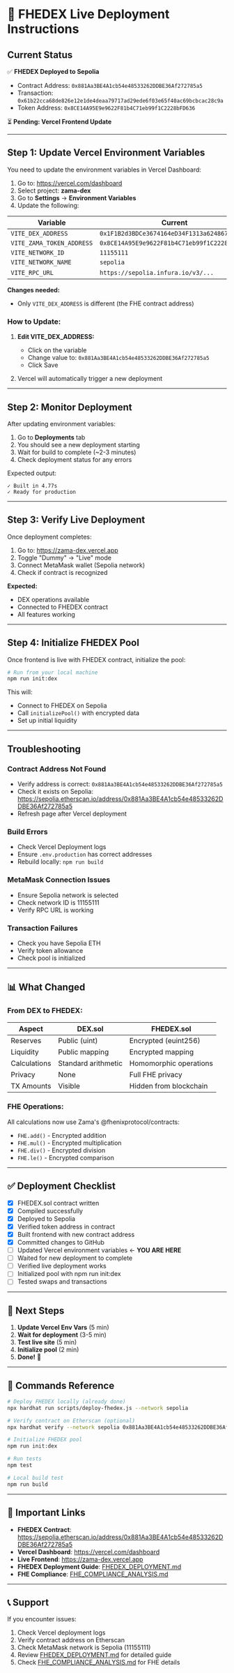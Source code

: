 # 🚀 FHEDEX Live Deployment Instructions

## Current Status

✅ **FHEDEX Deployed to Sepolia**
- Contract Address: `0x881Aa3BE4A1cb54e48533262DDBE36Af272785a5`
- Transaction: `0x61b22cca68de826e12e1de4deaa79717ad29ede6f03e65f40ac69bcbcac28c9a`
- Token Address: `0x8CE14A95E9e9622F81b4C71eb99f1C2228bFD636`

⏳ **Pending: Vercel Frontend Update**

---

## Step 1: Update Vercel Environment Variables

You need to update the environment variables in Vercel Dashboard:

1. Go to: https://vercel.com/dashboard
2. Select project: **zama-dex**
3. Go to **Settings** → **Environment Variables**
4. Update the following:

| Variable | Current | New (FHEDEX) |
|----------|---------|--------------|
| `VITE_DEX_ADDRESS` | `0x1F1B2d3BDCe3674164eD34F1313a62486764CD19` | `0x881Aa3BE4A1cb54e48533262DDBE36Af272785a5` |
| `VITE_ZAMA_TOKEN_ADDRESS` | `0x8CE14A95E9e9622F81b4C71eb99f1C2228bFD636` | `0x8CE14A95E9e9622F81b4C71eb99f1C2228bFD636` |
| `VITE_NETWORK_ID` | `11155111` | `11155111` |
| `VITE_NETWORK_NAME` | `sepolia` | `sepolia` |
| `VITE_RPC_URL` | `https://sepolia.infura.io/v3/...` | Keep same |

**Changes needed:**
- Only `VITE_DEX_ADDRESS` is different (the FHE contract address)

### How to Update:

1. **Edit VITE_DEX_ADDRESS:**
   - Click on the variable
   - Change value to: `0x881Aa3BE4A1cb54e48533262DDBE36Af272785a5`
   - Click Save

2. Vercel will automatically trigger a new deployment

---

## Step 2: Monitor Deployment

After updating environment variables:

1. Go to **Deployments** tab
2. You should see a new deployment starting
3. Wait for build to complete (~2-3 minutes)
4. Check deployment status for any errors

Expected output:
```
✓ Built in 4.77s
✓ Ready for production
```

---

## Step 3: Verify Live Deployment

Once deployment completes:

1. Go to: https://zama-dex.vercel.app
2. Toggle "Dummy" → "Live" mode
3. Connect MetaMask wallet (Sepolia network)
4. Check if contract is recognized

**Expected:**
- DEX operations available
- Connected to FHEDEX contract
- All features working

---

## Step 4: Initialize FHEDEX Pool

Once frontend is live with FHEDEX contract, initialize the pool:

```bash
# Run from your local machine
npm run init:dex
```

This will:
- Connect to FHEDEX on Sepolia
- Call `initializePool()` with encrypted data
- Set up initial liquidity

---

## Troubleshooting

### Contract Address Not Found
- Verify address is correct: `0x881Aa3BE4A1cb54e48533262DDBE36Af272785a5`
- Check it exists on Sepolia: https://sepolia.etherscan.io/address/0x881Aa3BE4A1cb54e48533262DDBE36Af272785a5
- Refresh page after Vercel deployment

### Build Errors
- Check Vercel Deployment logs
- Ensure `.env.production` has correct addresses
- Rebuild locally: `npm run build`

### MetaMask Connection Issues
- Ensure Sepolia network is selected
- Check network ID is 11155111
- Verify RPC URL is working

### Transaction Failures
- Check you have Sepolia ETH
- Verify token allowance
- Check pool is initialized

---

## 📊 What Changed

### From DEX to FHEDEX:

| Aspect | DEX.sol | FHEDEX.sol |
|--------|---------|-----------|
| Reserves | Public (uint) | Encrypted (euint256) |
| Liquidity | Public mapping | Encrypted mapping |
| Calculations | Standard arithmetic | Homomorphic operations |
| Privacy | None | Full FHE privacy |
| TX Amounts | Visible | Hidden from blockchain |

### FHE Operations:

All calculations now use Zama's @fhenixprotocol/contracts:
- `FHE.add()` - Encrypted addition
- `FHE.mul()` - Encrypted multiplication
- `FHE.div()` - Encrypted division
- `FHE.le()` - Encrypted comparison

---

## ✅ Deployment Checklist

- [x] FHEDEX.sol contract written
- [x] Compiled successfully
- [x] Deployed to Sepolia
- [x] Verified token address in contract
- [x] Built frontend with new contract address
- [x] Committed changes to GitHub
- [ ] Updated Vercel environment variables ← **YOU ARE HERE**
- [ ] Waited for new deployment to complete
- [ ] Verified live deployment works
- [ ] Initialized pool with npm run init:dex
- [ ] Tested swaps and transactions

---

## 🎯 Next Steps

1. **Update Vercel Env Vars** (5 min)
2. **Wait for deployment** (3-5 min)
3. **Test live site** (5 min)
4. **Initialize pool** (2 min)
5. **Done!** 🎉

---

## 📝 Commands Reference

```bash
# Deploy FHEDEX locally (already done)
npx hardhat run scripts/deploy-fhedex.js --network sepolia

# Verify contract on Etherscan (optional)
npx hardhat verify --network sepolia 0x881Aa3BE4A1cb54e48533262DDBE36Af272785a5 0x8CE14A95E9e9622F81b4C71eb99f1C2228bFD636

# Initialize FHEDEX pool
npm run init:dex

# Run tests
npm test

# Local build test
npm run build
```

---

## 🔗 Important Links

- **FHEDEX Contract**: https://sepolia.etherscan.io/address/0x881Aa3BE4A1cb54e48533262DDBE36Af272785a5
- **Vercel Dashboard**: https://vercel.com/dashboard
- **Live Frontend**: https://zama-dex.vercel.app
- **FHEDEX Deployment Guide**: [FHEDEX_DEPLOYMENT.md](./FHEDEX_DEPLOYMENT.md)
- **FHE Compliance**: [FHE_COMPLIANCE_ANALYSIS.md](./FHE_COMPLIANCE_ANALYSIS.md)

---

## 📞 Support

If you encounter issues:

1. Check Vercel deployment logs
2. Verify contract address on Etherscan
3. Check MetaMask network is Sepolia (11155111)
4. Review [FHEDEX_DEPLOYMENT.md](./FHEDEX_DEPLOYMENT.md) for detailed guide
5. Check [FHE_COMPLIANCE_ANALYSIS.md](./FHE_COMPLIANCE_ANALYSIS.md) for FHE details

